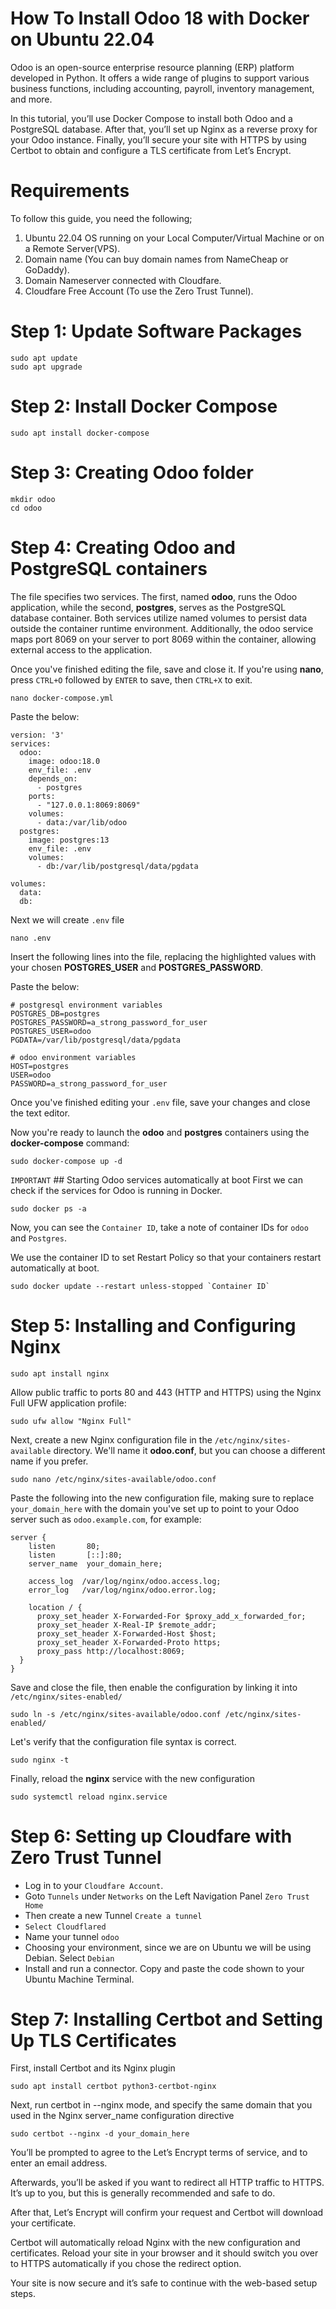 # How To Install Odoo 18 with Docker on Ubuntu 22.04
Odoo is an open-source enterprise resource planning (ERP) platform developed in Python. It offers a wide range of plugins to support various business functions, including accounting, payroll, inventory management, and more.

In this tutorial, you’ll use Docker Compose to install both Odoo and a PostgreSQL database. After that, you’ll set up Nginx as a reverse proxy for your Odoo instance. Finally, you’ll secure your site with HTTPS by using Certbot to obtain and configure a TLS certificate from Let’s Encrypt.

# Requirements
To follow this guide, you need the following;
1. Ubuntu 22.04 OS running on your Local Computer/Virtual Machine or on a Remote Server(VPS).
2. Domain name (You can buy domain names from NameCheap or GoDaddy).
3. Domain Nameserver connected with Cloudfare.
4. Cloudfare Free Account (To use the Zero Trust Tunnel).

# Step 1: Update Software Packages
```
sudo apt update
sudo apt upgrade
```
# Step 2: Install Docker Compose
```
sudo apt install docker-compose
```
# Step 3: Creating Odoo folder
```
mkdir odoo
cd odoo
```
# Step 4: Creating Odoo and PostgreSQL containers
The file specifies two services. The first, named **odoo**, runs the Odoo application, while the second, **postgres**, serves as the PostgreSQL database container. Both services utilize named volumes to persist data outside the container runtime environment. Additionally, the odoo service maps port 8069 on your server to port 8069 within the container, allowing external access to the application.

Once you've finished editing the file, save and close it. If you're using **nano**, press `CTRL+O` followed by `ENTER` to save, then `CTRL+X` to exit.
```
nano docker-compose.yml
```
Paste the below:
```
version: '3'
services:
  odoo:
    image: odoo:18.0
    env_file: .env
    depends_on:
      - postgres
    ports:
      - "127.0.0.1:8069:8069"
    volumes:
      - data:/var/lib/odoo
  postgres:
    image: postgres:13
    env_file: .env
    volumes:
      - db:/var/lib/postgresql/data/pgdata

volumes:
  data:
  db:
```
Next we will create `.env` file
```
nano .env
```
Insert the following lines into the file, replacing the highlighted values with your chosen **POSTGRES_USER** and **POSTGRES_PASSWORD**.

Paste the below:
```
# postgresql environment variables
POSTGRES_DB=postgres
POSTGRES_PASSWORD=a_strong_password_for_user
POSTGRES_USER=odoo
PGDATA=/var/lib/postgresql/data/pgdata

# odoo environment variables
HOST=postgres
USER=odoo
PASSWORD=a_strong_password_for_user
```
Once you've finished editing your `.env` file, save your changes and close the text editor.

Now you're ready to launch the **odoo** and **postgres** containers using the **docker-compose** command:
```
sudo docker-compose up -d
```
`IMPORTANT` ## Starting Odoo services automatically at boot
First we can check if the services for Odoo is running in Docker.
```
sudo docker ps -a
```
Now, you can see the `Container ID`, take a note of container IDs for `odoo` and `Postgres`.

We use the container ID to set Restart Policy so that your containers restart automatically at boot.
```
sudo docker update --restart unless-stopped `Container ID`
```
# Step 5: Installing and Configuring Nginx
```
sudo apt install nginx
```
Allow public traffic to ports 80 and 443 (HTTP and HTTPS) using the Nginx Full UFW application profile:
```
sudo ufw allow "Nginx Full"
```
Next, create a new Nginx configuration file in the `/etc/nginx/sites-available` directory. We'll name it **odoo.conf**, but you can choose a different name if you prefer.
```
sudo nano /etc/nginx/sites-available/odoo.conf
```
Paste the following into the new configuration file, making sure to replace `your_domain_here` with the domain you've set up to point to your Odoo server such as `odoo.example.com`, for example:
```
server {
    listen       80;
    listen       [::]:80;
    server_name  your_domain_here;

    access_log  /var/log/nginx/odoo.access.log;
    error_log   /var/log/nginx/odoo.error.log;

    location / {
      proxy_set_header X-Forwarded-For $proxy_add_x_forwarded_for;
      proxy_set_header X-Real-IP $remote_addr;
      proxy_set_header X-Forwarded-Host $host;
      proxy_set_header X-Forwarded-Proto https;
      proxy_pass http://localhost:8069;
  }
}
```
Save and close the file, then enable the configuration by linking it into `/etc/nginx/sites-enabled/`
```
sudo ln -s /etc/nginx/sites-available/odoo.conf /etc/nginx/sites-enabled/
```
Let's verify that the configuration file syntax is correct.
```
sudo nginx -t
```
Finally, reload the **nginx** service with the new configuration
```
sudo systemctl reload nginx.service
```
# Step 6: Setting up Cloudfare with Zero Trust Tunnel
* Log in to your `Cloudfare Account`.
* Goto `Tunnels` under `Networks` on the Left Navigation Panel `Zero Trust Home`
* Then create a new Tunnel `Create a tunnel`
* `Select Cloudflared`
* Name your tunnel `odoo`
* Choosing your environment, since we are on Ubuntu we will be using Debian. Select `Debian`
* Install and run a connector. Copy and paste the code shown to your Ubuntu Machine Terminal.
# Step 7: Installing Certbot and Setting Up TLS Certificates

First, install Certbot and its Nginx plugin
```
sudo apt install certbot python3-certbot-nginx
```
Next, run certbot in --nginx mode, and specify the same domain that you used in the Nginx server_name configuration directive
```
sudo certbot --nginx -d your_domain_here
```
You’ll be prompted to agree to the Let’s Encrypt terms of service, and to enter an email address.

Afterwards, you’ll be asked if you want to redirect all HTTP traffic to HTTPS. It’s up to you, but this is generally recommended and safe to do.

After that, Let’s Encrypt will confirm your request and Certbot will download your certificate.

Certbot will automatically reload Nginx with the new configuration and certificates. Reload your site in your browser and it should switch you over to HTTPS automatically if you chose the redirect option.

Your site is now secure and it’s safe to continue with the web-based setup steps.
